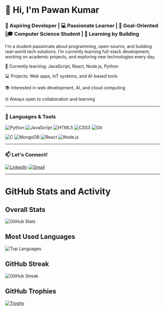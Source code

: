 # 👋 Hi, I'm Pawan Kumar

### 🌱 Aspiring Developer | 💻 Passionate Learner | 🎯 Goal-Oriented |🎓 Computer Science Student  |    🚀 Learning by Building

I'm a student passionate about programming, open-source, and building real-world tech solutions. I’m currently learning full-stack development, working on academic projects, and exploring new technologies every day.

🌱 Currently learning: JavaScript, React, Node.js, Python

💻 Projects: Web apps, IoT systems, and AI-based tools

📚 Interested in web development, AI, and cloud computing

🌐 Always open to collaboration and learning

---

### 🔧 Languages & Tools
![Python](https://img.shields.io/badge/-Python-333333?style=flat&logo=python)
![JavaScript](https://img.shields.io/badge/-JavaScript-333333?style=flat&logo=javascript)
![HTML5](https://img.shields.io/badge/-HTML5-333333?style=flat&logo=html5)
![CSS3](https://img.shields.io/badge/-CSS3-333333?style=flat&logo=css3)
![Git](https://img.shields.io/badge/-Git-333333?style=flat&logo=git)

![C](https://img.shields.io/badge/-C-333333?style=flat&logo=c)
![MongoDB](https://img.shields.io/badge/-MongoDB-333333?style=flat&logo=mongodb)
![React](https://img.shields.io/badge/-React-333333?style=flat&logo=react)
![Node.js](https://img.shields.io/badge/-Node.js-333333?style=flat&logo=node.js)
<!-- Add or remove badges as appropriate -->

---


### 📫 Let's Connect!
[![LinkedIn](https://img.shields.io/badge/-LinkedIn-0A66C2?style=flat&logo=linkedin&logoColor=white)](https://www.linkedin.com/in/pawan-kumar-n/)
[![Gmail](https://img.shields.io/badge/-Email-D14836?style=flat&logo=gmail&logoColor=white)](mailto:kumarpawan49995@gmail.com)

---
# GitHub Stats and Activity

## Overall Stats

![GitHub Stats](https://github-readme-stats.vercel.app/api?username=pawan-25k&show_icons=true&theme=github_dark)


## Most Used Languages

![Top Languages](https://github-readme-stats.vercel.app/api/top-langs/?username=pawan-25k&layout=compact&theme=github_dark)

## GitHub Streak

![GitHub Streak](https://github-readme-streak-stats.herokuapp.com/?user=pawan-25k&theme=github-dark)


## GitHub Trophies

[![Trophy](https://github-profile-trophy.vercel.app/?username=pawan-25k&theme=darkhub&no-frame=true&margin-w=15)](https://github.com/ryo-ma/github-profile-trophy)

